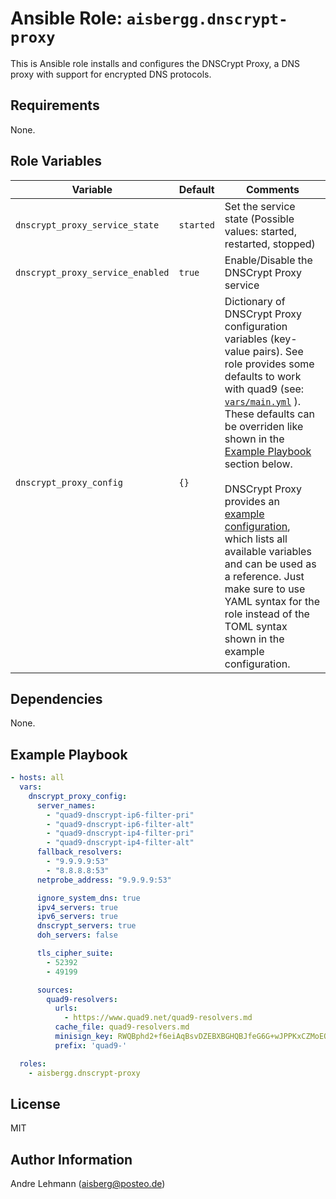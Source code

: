 # Ansible Role: `aisbergg.dnscrypt-proxy`

This is Ansible role installs and configures the DNSCrypt Proxy, a DNS proxy with support for encrypted DNS protocols.

## Requirements

None.

## Role Variables

| Variable | Default | Comments |
|----------|---------|----------|
| `dnscrypt_proxy_service_state` | `started` | Set the service state (Possible values: started, restarted, stopped) | 
| `dnscrypt_proxy_service_enabled` | `true` | Enable/Disable the DNSCrypt Proxy service | 
| `dnscrypt_proxy_config` | `{}` | Dictionary of DNSCrypt Proxy configuration variables (key-value pairs). See role provides some defaults to work with quad9 (see: [`vars/main.yml`](./vars/main.yml) ). These defaults can be overriden like shown in the [Example Playbook](#example-playbook) section below.<br><br>DNSCrypt Proxy provides an [example configuration](https://raw.githubusercontent.com/DNSCrypt/dnscrypt-proxy/master/dnscrypt-proxy/example-dnscrypt-proxy.toml), which lists all available variables and can be used as a reference. Just make sure to use YAML syntax for the role instead of the TOML syntax shown in the example configuration. |

## Dependencies

None.

## Example Playbook

```yaml
- hosts: all
  vars:
    dnscrypt_proxy_config:
      server_names:
        - "quad9-dnscrypt-ip6-filter-pri"
        - "quad9-dnscrypt-ip6-filter-alt"
        - "quad9-dnscrypt-ip4-filter-pri"
        - "quad9-dnscrypt-ip4-filter-alt"
      fallback_resolvers:
        - "9.9.9.9:53"
        - "8.8.8.8:53"
      netprobe_address: "9.9.9.9:53"

      ignore_system_dns: true
      ipv4_servers: true
      ipv6_servers: true
      dnscrypt_servers: true
      doh_servers: false

      tls_cipher_suite:
        - 52392
        - 49199

      sources:
        quad9-resolvers:
          urls:
            - https://www.quad9.net/quad9-resolvers.md
          cache_file: quad9-resolvers.md
          minisign_key: RWQBphd2+f6eiAqBsvDZEBXBGHQBJfeG6G+wJPPKxCZMoEQYpmoysKUN
          prefix: 'quad9-'

  roles:
    - aisbergg.dnscrypt-proxy
```

## License

MIT

## Author Information

Andre Lehmann (aisberg@posteo.de)
